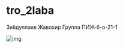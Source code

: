# tro_2laba
Зиёдуллаев Жавохир 
Группа ПИЖ-б-о-21-1

![img](https://www.google.com/url?sa=i&url=https%3A%2F%2Fru.pinterest.com%2Fsandaaravasileva164%2F%25D0%25BF%25D0%25B0%25D1%2580%25D0%25BD%25D0%25B0%25D1%258F-%25D0%25B0%25D0%25B2%25D0%25B0-%25D0%25BA%25D0%25BE%25D1%2582%25D0%25B8%25D0%25BA%25D0%25B8-3%2F&psig=AOvVaw1Ntq2FhNur_HFHuRkcCSqO&ust=1679960339480000&source=images&cd=vfe&ved=0CBAQjRxqFwoTCOjwiI_i-v0CFQAAAAAdAAAAABAD)
